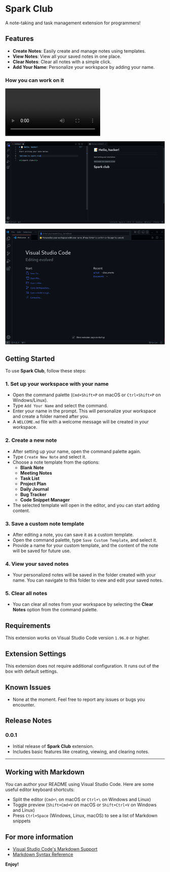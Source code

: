 # Spark Club

A note-taking and task management extension for programmers!

## Features

- **Create Notes**: Easily create and manage notes using templates.
- **View Notes**: View all your saved notes in one place.
- **Clear Notes**: Clear all notes with a simple click.
- **Add Your Name**: Personalize your workspace by adding your name.

### How you can work on it

<video controls src="Screencast From 2024-12-20 20-04-57.mp4" title="Title"></video>


![View](<Screenshot From 2024-12-20 19-33-42.png>)



![Add Name](<Screenshot From 2024-12-20 15-53-23.png>)

## Getting Started

To use **Spark Club**, follow these steps:

### 1. Set up your workspace with your name
   - Open the command palette (`Cmd+Shift+P` on macOS or `Ctrl+Shift+P` on Windows/Linux).
   - Type `Add Your Name` and select the command.
   - Enter your name in the prompt. This will personalize your workspace and create a folder named after you.
   - A `WELCOME.md` file with a welcome message will be created in your workspace.

### 2. Create a new note
   - After setting up your name, open the command palette again.
   - Type `Create New Note` and select it.
   - Choose a note template from the options:
     - **Blank Note**
     - **Meeting Notes**
     - **Task List**
     - **Project Plan**
     - **Daily Journal**
     - **Bug Tracker**
     - **Code Snippet Manager**
   - The selected template will open in the editor, and you can start adding content.

### 3. Save a custom note template
   - After editing a note, you can save it as a custom template.
   - Open the command palette, type `Save Custom Template`, and select it.
   - Provide a name for your custom template, and the content of the note will be saved for future use.

### 4. View your saved notes
   - Your personalized notes will be saved in the folder created with your name. You can navigate to this folder to view and edit your saved notes.

### 5. Clear all notes
   - You can clear all notes from your workspace by selecting the **Clear Notes** option from the command palette.

## Requirements

This extension works on Visual Studio Code version `1.96.0` or higher.

## Extension Settings

This extension does not require additional configuration. It runs out of the box with default settings.

## Known Issues

- None at the moment. Feel free to report any issues or bugs you encounter.

## Release Notes

### 0.0.1

- Initial release of **Spark Club** extension.
- Includes basic features like creating, viewing, and clearing notes.

---

## Working with Markdown

You can author your README using Visual Studio Code. Here are some useful editor keyboard shortcuts:

* Split the editor (`Cmd+\` on macOS or `Ctrl+\` on Windows and Linux)
* Toggle preview (`Shift+Cmd+V` on macOS or `Shift+Ctrl+V` on Windows and Linux)
* Press `Ctrl+Space` (Windows, Linux, macOS) to see a list of Markdown snippets

## For more information

* [Visual Studio Code's Markdown Support](http://code.visualstudio.com/docs/languages/markdown)
* [Markdown Syntax Reference](https://help.github.com/articles/markdown-basics/)

**Enjoy!**
